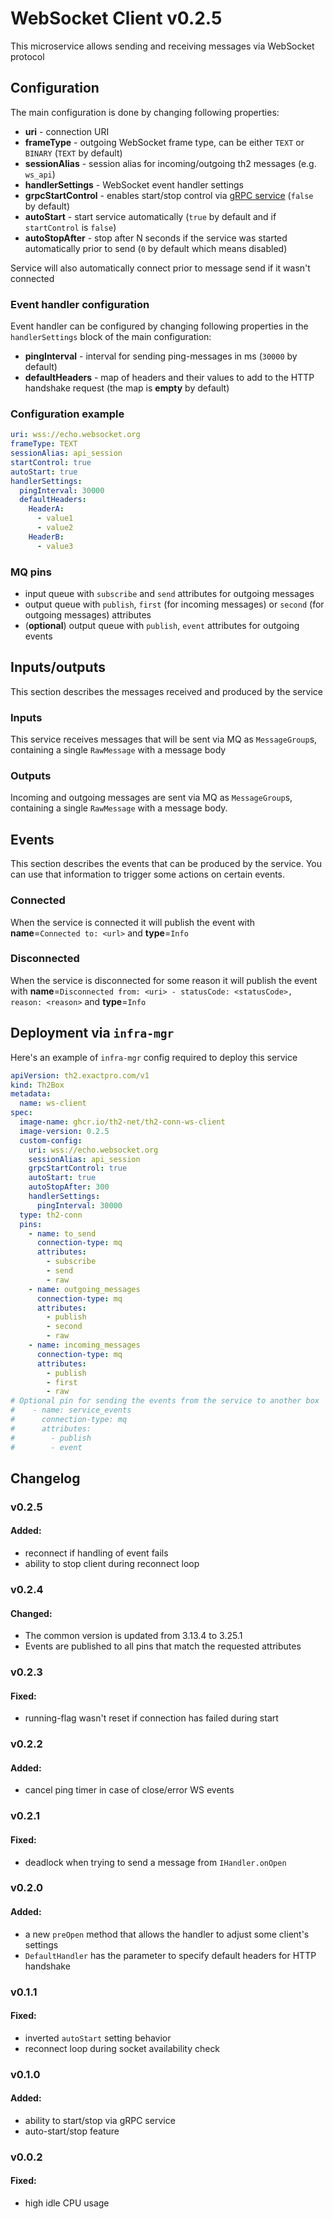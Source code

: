 # WebSocket Client v0.2.5

This microservice allows sending and receiving messages via WebSocket protocol

## Configuration

The main configuration is done by changing following properties:

+ **uri** - connection URI
+ **frameType** - outgoing WebSocket frame type, can be either `TEXT` or `BINARY` (`TEXT` by default)
+ **sessionAlias** - session alias for incoming/outgoing th2 messages (e.g. `ws_api`)
+ **handlerSettings** - WebSocket event handler settings
+ **grpcStartControl** - enables start/stop control via [gRPC service](https://github.com/th2-net/th2-grpc-conn/blob/master/src/main/proto/th2_grpc_conn/conn.proto#L24) (`false` by default)
+ **autoStart** - start service automatically (`true` by default and if `startControl` is `false`)
+ **autoStopAfter** - stop after N seconds if the service was started automatically prior to send (`0` by default which means disabled)

Service will also automatically connect prior to message send if it wasn't connected

### Event handler configuration

Event handler can be configured by changing following properties in the `handlerSettings` block of the main configuration:

+ **pingInterval** - interval for sending ping-messages in ms (`30000` by default)
+ **defaultHeaders** - map of headers and their values to add to the HTTP handshake request (the map is **empty** by default)

### Configuration example

```yaml
uri: wss://echo.websocket.org
frameType: TEXT
sessionAlias: api_session
startControl: true
autoStart: true
handlerSettings:
  pingInterval: 30000
  defaultHeaders:
    HeaderA:
      - value1
      - value2
    HeaderB:
      - value3
```

### MQ pins

* input queue with `subscribe` and `send` attributes for outgoing messages
* output queue with `publish`, `first` (for incoming messages) or `second` (for outgoing messages) attributes
* (**optional**) output queue with `publish`, `event` attributes for outgoing events

## Inputs/outputs

This section describes the messages received and produced by the service

### Inputs

This service receives messages that will be sent via MQ as `MessageGroup`s, containing a single `RawMessage` with a message body

### Outputs

Incoming and outgoing messages are sent via MQ as `MessageGroup`s, containing a single `RawMessage` with a message body.

## Events

This section describes the events that can be produced by the service. You can use that information to trigger some actions on certain events.

### Connected

When the service is connected it will publish the event with 
**name**=`Connected to: <url>` 
and **type**=`Info`

### Disconnected

When the service is disconnected for some reason it will publish the event with
**name**=`Disconnected from: <uri> - statusCode: <statusCode>, reason: <reason>`
and **type**=`Info`

## Deployment via `infra-mgr`

Here's an example of `infra-mgr` config required to deploy this service

```yaml
apiVersion: th2.exactpro.com/v1
kind: Th2Box
metadata:
  name: ws-client
spec:
  image-name: ghcr.io/th2-net/th2-conn-ws-client
  image-version: 0.2.5
  custom-config:
    uri: wss://echo.websocket.org
    sessionAlias: api_session
    grpcStartControl: true
    autoStart: true
    autoStopAfter: 300
    handlerSettings:
      pingInterval: 30000
  type: th2-conn
  pins:
    - name: to_send
      connection-type: mq
      attributes:
        - subscribe
        - send
        - raw
    - name: outgoing_messages
      connection-type: mq
      attributes:
        - publish
        - second
        - raw
    - name: incoming_messages
      connection-type: mq
      attributes:
        - publish
        - first
        - raw
# Optional pin for sending the events from the service to another box
#    - name: service_events
#      connection-type: mq
#      attributes:
#        - publish
#        - event
```

## Changelog

### v0.2.5

#### Added:

* reconnect if handling of event fails
* ability to stop client during reconnect loop

### v0.2.4

#### Changed:

* The common version is updated from 3.13.4 to 3.25.1
* Events are published to all pins that match the requested attributes

### v0.2.3

#### Fixed:

* running-flag wasn't reset if connection has failed during start

### v0.2.2

#### Added:

* cancel ping timer in case of close/error WS events

### v0.2.1

#### Fixed:

* deadlock when trying to send a message from `IHandler.onOpen`

### v0.2.0

#### Added:

* a new `preOpen` method that allows the handler to adjust some client's settings
* `DefaultHandler` has the parameter to specify default headers for HTTP handshake

### v0.1.1

#### Fixed:

* inverted `autoStart` setting behavior
* reconnect loop during socket availability check

### v0.1.0

#### Added:

* ability to start/stop via gRPC service
* auto-start/stop feature

### v0.0.2

#### Fixed:

* high idle CPU usage
